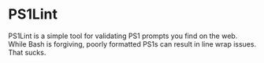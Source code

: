 # PS1Lint

PS1Lint is a simple tool for validating PS1 prompts you find on the web. While Bash is forgiving, poorly formatted PS1s can result in line wrap issues. That sucks.


